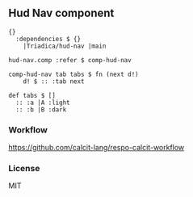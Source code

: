 
Hud Nav component
----

```cirru
{}
  :dependencies $ {}
    |Triadica/hud-nav |main
```

```cirru
hud-nav.comp :refer $ comp-hud-nav
```

```cirru
comp-hud-nav tab tabs $ fn (next d!)
    d! $ :: :tab next
```

```cirru
def tabs $ []
  :: :a |A :light
  :: :b |B :dark
```

### Workflow

https://github.com/calcit-lang/respo-calcit-workflow

### License

MIT
